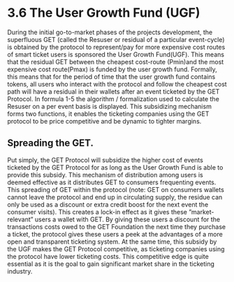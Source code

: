 # 3.6 The User Growth Fund \(UGF\)

During the initial go-to-market phases of the projects development, the superfluous GET \(called the Resuser or residual of a particular event-cycle\) is obtained by the protocol to represent/pay for more expensive cost routes of smart ticket users is sponsored the User Growth Fund\(UGF\). This means that the residual GET between the cheapest cost-route \(Pmin\)and the most expensive cost route\(Pmax\) is funded by the user growth fund. Formally, this means that for the period of time that the user growth fund contains tokens, all users who interact with the protocol and follow the cheapest cost path will have a residual in their wallets after an event ticketed by the GET Protocol. In formula 1-5 the algorithm / formalization used to calculate the Resuser on a per event basis is displayed. This subsidizing mechanism forms two functions, it enables the ticketing companies using the GET protocol to be price competitive and be dynamic to tighter margins.

## Spreading the GET. 

  
Put simply, the GET Protocol will subsidize the higher cost of events ticketed by the GET Protocol for as long as the User Growth Fund is able to provide this subsidy. This mechanism of distribution among users is deemed effective as it distributes GET to consumers frequenting events. This spreading of GET within the protocol \(note: GET on consumers wallets cannot leave the protocol and end up in circulating supply, the residue can only be used as a discount or extra credit boost for the next event the consumer visits\). This creates a lock-in effect as it gives these ”market-relevant” users a wallet with GET. By giving these users a discount for the transactions costs owed to the GET Foundation the next time they purchase a ticket, the protocol gives these users a peek at the advantages of a more open and transparent ticketing system. At the same time, this subsidy by the UGF makes the GET Protocol competitive, as ticketing companies using the protocol have lower ticketing costs. This competitive edge is quite essential as it is the goal to gain significant market share in the ticketing industry.

